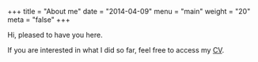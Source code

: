 +++
title = "About me"
date = "2014-04-09"
menu = "main"
weight = "20"
meta = "false"
+++

Hi, pleased to have you here. 


If you are interested in what I did so far, feel free to access my [CV](https://drive.google.com/file/d/1blorYOMcbMXgVJAwma8P2amhwSXkPf25/view?usp=sharing).
